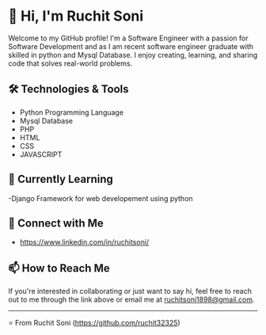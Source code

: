 
# 👋 Hi, I'm Ruchit Soni

Welcome to my GitHub profile! I'm a Software Engineer with a passion for Software Development and as I am recent software engineer graduate with skilled in python and Mysql Database.  I enjoy creating, learning, and sharing code that solves real-world problems.

## 🛠️ Technologies & Tools
- Python Programming Language
- Mysql Database
- PHP
- HTML
- CSS
- JAVASCRIPT


## 🌱 Currently Learning

-Django Framework for web developement using python
## 🔗 Connect with Me

- https://www.linkedin.com/in/ruchitsoni/

## 📫 How to Reach Me

If you're interested in collaborating or just want to say hi, feel free to reach out to me through the link above or email me at ruchitsoni1898@gmail.com.

---

⭐️ From Ruchit Soni (https://github.com/ruchit32325)
